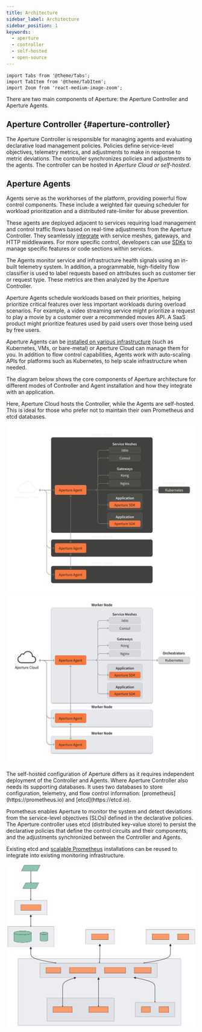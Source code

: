 ```yaml
---
title: Architecture
sidebar_label: Architecture
sidebar_position: 1
keywords:
  - aperture
  - controller
  - self-hosted
  - open-source
---
```


```mdx-code-block
import Tabs from '@theme/Tabs';
import TabItem from '@theme/TabItem';
import Zoom from 'react-medium-image-zoom';
```

There are two main components of Aperture: the Aperture Controller and Aperture
Agents.

## Aperture Controller {#aperture-controller}

The Aperture Controller is responsible for managing agents and evaluating
declarative load management policies. Policies define service-level objectives,
telemetry metrics, and adjustments to make in response to metric deviations. The
controller synchronizes policies and adjustments to the agents. The controller
can be hosted in _Aperture Cloud or self-hosted_.

## Aperture Agents

Agents serve as the workhorses of the platform, providing powerful flow control
components. These include a weighted fair queuing scheduler for workload
prioritization and a distributed rate-limiter for abuse prevention.

These agents are deployed adjacent to services requiring load management and
control traffic flows based on real-time adjustments from the Aperture
Controller. They seamlessly
[integrate](/self-hosting/integrations/integrations.md) with service meshes,
gateways, and HTTP middlewares. For more specific control, developers can use
[SDKs](/sdk/sdk.md) to manage specific features or code sections within
services.

The Agents monitor service and infrastructure health signals using an in-built
telemetry system. In addition, a programmable, high-fidelity flow classifier is
used to label requests based on attributes such as customer tier or request
type. These metrics are then analyzed by the Aperture Controller.

Aperture Agents schedule workloads based on their priorities, helping prioritize
critical features over less important workloads during overload scenarios. For
example, a video streaming service might prioritize a request to play a movie by
a customer over a recommended movies API. A SaaS product might prioritize
features used by paid users over those being used by free users.

Aperture Agents can be
[installed on various infrastructure](/self-hosting/agent/agent.md) (such as
Kubernetes, VMs, or bare-metal) or Aperture Cloud can manage them for you. In
addition to flow control capabilities, Agents work with auto-scaling APIs for
platforms such as Kubernetes, to help scale infrastructure when needed.

The diagram below shows the core components of Aperture architecture for
different modes of Controller and Agent installation and how they integrate with
an application.

<Tabs>

<TabItem value="Cloud-Hosted Controller">

Here, Aperture Cloud hosts the Controller, while the Agents are self-hosted.
This is ideal for those who prefer not to maintain their own Prometheus and etcd
databases.

![Aperture with Local Agents](../assets/img/local-agents-dark.svg#gh-dark-mode-only)
![Aperture with Local Agents](../assets/img/local-agents-light.svg#gh-light-mode-only)

</TabItem>

<TabItem value="Fully Self-Hosted">
The self-hosted configuration of Aperture differs as it requires independent deployment of the Controller and Agents.
Where Aperture Controller also needs its supporting databases. It uses two
databases to store configuration, telemetry, and flow control information:
[prometheus](https://prometheus.io) and [etcd](https://etcd.io).

Prometheus enables Aperture to monitor the system and detect deviations from the
service-level objectives (SLOs) defined in the declarative policies. The
Aperture controller uses etcd (distributed key-value store) to persist the
declarative policies that define the control circuits and their components, and
the adjustments synchronized between the Controller and Agents.

Existing etcd and
[scalable Prometheus](https://promlabs.com/blog/2021/10/14/promql-vendor-compatibility-round-three)
installations can be reused to integrate into existing monitoring
infrastructure.

![Fully Self-Hosted](../assets/diagrams/architecture/architecture_simple.mmd.svg)

</TabItem>
</Tabs>
